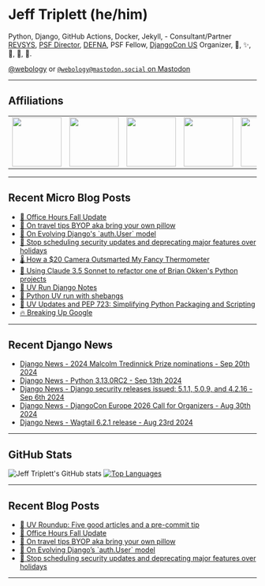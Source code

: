 # Jeff Triplett (he/him)

Python, Django, GitHub Actions, Docker, Jekyll,  - Consultant/Partner [REVSYS][], [PSF Director][], [DEFNA][], PSF Fellow, [DjangoCon US][] Organizer, 🏀, ✨, 💪, 🏃, 🤖.

<a href="https://twitter.com/webology">@webology</a> or <a href="https://mastodon.social/@webology" rel="me">`@webology@mastodon.social` on Mastodon</a>

<hr>

## Affiliations

<table border="0">
<tr>
<td><a href="https://github.com/revsys/"><img src="https://avatars.githubusercontent.com/u/308096?s=200&v=4" width="100px"></a></td>
<td><a href="https://github.com/psf/"><img src="https://avatars.githubusercontent.com/u/50630501?s=200&v=4" width="100px"></a></td>
<td><a href="https://github.com/djangocon/"><img src="https://avatars.githubusercontent.com/u/2891658?s=400&&v=4" width="100px"></a></td>
<td><a href="https://github.com/defna/"><img src="https://avatars.githubusercontent.com/u/13454395?s=200&v=4" width="100px"></a></td>
<td><a href="https://github.com/djangopackages/"><img src="https://avatars.githubusercontent.com/u/27385825?s=200&v=4" width="100px"></a></td>
</tr>
</table>

<hr>

## Recent Micro Blog Posts

<!--START_SECTION:micro-posts-->
* [📅 Office Hours Fall Update](https:&#x2F;&#x2F;micro.webology.dev&#x2F;2024&#x2F;09&#x2F;12&#x2F;office-hours-fall.html)
* [🛌 On travel tips BYOP aka bring your own pillow](https:&#x2F;&#x2F;micro.webology.dev&#x2F;2024&#x2F;09&#x2F;11&#x2F;on-travel-tips.html)
* [🚜 On Evolving Django&#39;s &#x60;auth.User&#x60; model](https:&#x2F;&#x2F;micro.webology.dev&#x2F;2024&#x2F;09&#x2F;10&#x2F;on-evolving-djangos.html)
* [🚫 Stop scheduling security updates and deprecating major features over holidays](https:&#x2F;&#x2F;micro.webology.dev&#x2F;2024&#x2F;09&#x2F;03&#x2F;stop-scheduling-security.html)
* [🌡️ How a $20 Camera Outsmarted My Fancy Thermometer](https:&#x2F;&#x2F;micro.webology.dev&#x2F;2024&#x2F;08&#x2F;25&#x2F;how-a-camera.html)
* [🚜 Using Claude 3.5 Sonnet to refactor one of Brian Okken&#39;s Python projects](https:&#x2F;&#x2F;micro.webology.dev&#x2F;2024&#x2F;08&#x2F;25&#x2F;using-claude-sonnet.html)
* [📓 UV Run Django Notes](https:&#x2F;&#x2F;micro.webology.dev&#x2F;2024&#x2F;08&#x2F;23&#x2F;uv-run-django.html)
* [🐍 Python UV run with shebangs](https:&#x2F;&#x2F;micro.webology.dev&#x2F;2024&#x2F;08&#x2F;22&#x2F;python-uv-run.html)
* [🐍 UV Updates and PEP 723: Simplifying Python Packaging and Scripting](https:&#x2F;&#x2F;micro.webology.dev&#x2F;2024&#x2F;08&#x2F;21&#x2F;uv-updates-and.html)
* [🔥 Breaking Up Google](https:&#x2F;&#x2F;micro.webology.dev&#x2F;2024&#x2F;08&#x2F;14&#x2F;breaking-up-google.html)
<!--END_SECTION:micro-posts-->

<hr>

## Recent Django News

<!--START_SECTION:news-->
* [Django News - 2024 Malcolm Tredinnick Prize nominations - Sep 20th 2024](https:&#x2F;&#x2F;django-news.com&#x2F;issues&#x2F;251)
* [Django News - Python 3.13.0RC2 - Sep 13th 2024](https:&#x2F;&#x2F;django-news.com&#x2F;issues&#x2F;250)
* [Django News - Django security releases issued: 5.1.1, 5.0.9, and 4.2.16 - Sep 6th 2024](https:&#x2F;&#x2F;django-news.com&#x2F;issues&#x2F;249)
* [Django News - DjangoCon Europe 2026 Call for Organizers - Aug 30th 2024](https:&#x2F;&#x2F;django-news.com&#x2F;issues&#x2F;248)
* [Django News - Wagtail 6.2.1 release - Aug 23rd 2024](https:&#x2F;&#x2F;django-news.com&#x2F;issues&#x2F;247)
<!--END_SECTION:news-->

<hr>

## GitHub Stats

![Jeff Triplett's GitHub stats](https://github-readme-stats.vercel.app/api?username=jefftriplett&show_icons=&private_count=true&theme=dracula)  [![Top Languages](https://github-readme-stats.vercel.app/api/top-langs/?username=jefftriplett&layout=compact&theme=dracula)]()

<hr>

## Recent Blog Posts

<!--START_SECTION:posts-->
* [🤠 UV Roundup: Five good articles and a pre-commit tip](https:&#x2F;&#x2F;jefftriplett.com&#x2F;2024&#x2F;uv-roundup-five-good-articles-and-a-pre-commit-tip&#x2F;)
* [📅 Office Hours Fall Update](https:&#x2F;&#x2F;jefftriplett.com&#x2F;2024&#x2F;office-hours-fall-update&#x2F;)
* [🛌 On travel tips BYOP aka bring your own pillow](https:&#x2F;&#x2F;jefftriplett.com&#x2F;2024&#x2F;on-travel-tips-byop-aka-bring-your-own-pillow&#x2F;)
* [🚜 On Evolving Django’s &#x60;auth.User&#x60; model](https:&#x2F;&#x2F;jefftriplett.com&#x2F;2024&#x2F;on-evolving-django-s-auth-user-model&#x2F;)
* [🚫 Stop scheduling security updates and deprecating major features over holidays](https:&#x2F;&#x2F;jefftriplett.com&#x2F;2024&#x2F;stop-scheduling-security-updates-and-deprecating-major-features-over-holidays&#x2F;)
<!--END_SECTION:posts-->

<hr>

[DEFNA]: https://www.defna.org/
[DjangoCon US]: http://djangocon.us/
[PSF Director]: https://www.python.org/psf/members/#board-of-directors
[REVSYS]: https://www.revsys.com/
